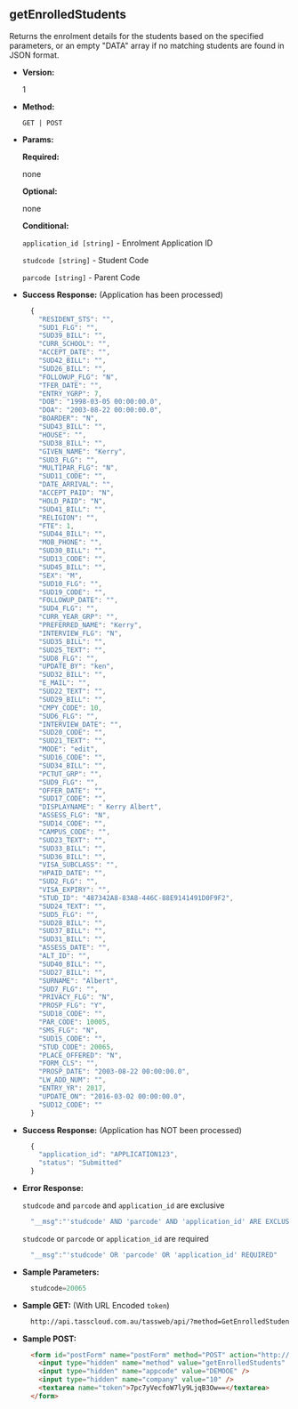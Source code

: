 **getEnrolledStudents**
----
  Returns the enrolment details for the students based on the specified parameters, or an empty "DATA" array if no matching students are found in JSON format.

* **Version:**

  1

* **Method:**

  `GET | POST`
  
*  **Params:**

   **Required:**
 
   none

   **Optional:**

   none

   **Conditional:**

   `application_id [string]` - Enrolment Application ID

   `studcode [string]` - Student Code

   `parcode [string]` - Parent Code

* **Success Response:** (Application has been processed)

    ```javascript
      {
        "RESIDENT_STS": "",
        "SUD1_FLG": "",
        "SUD39_BILL": "",
        "CURR_SCHOOL": "",
        "ACCEPT_DATE": "",
        "SUD42_BILL": "",
        "SUD26_BILL": "",
        "FOLLOWUP_FLG": "N",
        "TFER_DATE": "",
        "ENTRY_YGRP": 7,
        "DOB": "1998-03-05 00:00:00.0",
        "DOA": "2003-08-22 00:00:00.0",
        "BOARDER": "N",
        "SUD43_BILL": "",
        "HOUSE": "",
        "SUD38_BILL": "",
        "GIVEN_NAME": "Kerry",
        "SUD3_FLG": "",
        "MULTIPAR_FLG": "N",
        "SUD11_CODE": "",
        "DATE_ARRIVAL": "",
        "ACCEPT_PAID": "N",
        "HOLD_PAID": "N",
        "SUD41_BILL": "",
        "RELIGION": "",
        "FTE": 1,
        "SUD44_BILL": "",
        "MOB_PHONE": "",
        "SUD30_BILL": "",
        "SUD13_CODE": "",
        "SUD45_BILL": "",
        "SEX": "M",
        "SUD10_FLG": "",
        "SUD19_CODE": "",
        "FOLLOWUP_DATE": "",
        "SUD4_FLG": "",
        "CURR_YEAR_GRP": "",
        "PREFERRED_NAME": "Kerry",
        "INTERVIEW_FLG": "N",
        "SUD35_BILL": "",
        "SUD25_TEXT": "",
        "SUD8_FLG": "",
        "UPDATE_BY": "ken",
        "SUD32_BILL": "",
        "E_MAIL": "",
        "SUD22_TEXT": "",
        "SUD29_BILL": "",
        "CMPY_CODE": 10,
        "SUD6_FLG": "",
        "INTERVIEW_DATE": "",
        "SUD20_CODE": "",
        "SUD21_TEXT": "",
        "MODE": "edit",
        "SUD16_CODE": "",
        "SUD34_BILL": "",
        "PCTUT_GRP": "",
        "SUD9_FLG": "",
        "OFFER_DATE": "",
        "SUD17_CODE": "",
        "DISPLAYNAME": " Kerry Albert",
        "ASSESS_FLG": "N",
        "SUD14_CODE": "",
        "CAMPUS_CODE": "",
        "SUD23_TEXT": "",
        "SUD33_BILL": "",
        "SUD36_BILL": "",
        "VISA_SUBCLASS": "",
        "HPAID_DATE": "",
        "SUD2_FLG": "",
        "VISA_EXPIRY": "",
        "STUD_ID": "487342A8-83A8-446C-88E9141491D0F9F2",
        "SUD24_TEXT": "",
        "SUD5_FLG": "",
        "SUD28_BILL": "",
        "SUD37_BILL": "",
        "SUD31_BILL": "",
        "ASSESS_DATE": "",
        "ALT_ID": "",
        "SUD40_BILL": "",
        "SUD27_BILL": "",
        "SURNAME": "Albert",
        "SUD7_FLG": "",
        "PRIVACY_FLG": "N",
        "PROSP_FLG": "Y",
        "SUD18_CODE": "",
        "PAR_CODE": 10005,
        "SMS_FLG": "N",
        "SUD15_CODE": "",
        "STUD_CODE": 20065,
        "PLACE_OFFERED": "N",
        "FORM_CLS": "",
        "PROSP_DATE": "2003-08-22 00:00:00.0",
        "LW_ADD_NUM": "",
        "ENTRY_YR": 2017,
        "UPDATE_ON": "2016-03-02 00:00:00.0",
        "SUD12_CODE": ""
      }
    ```
* **Success Response:** (Application has NOT been processed)

    ```javascript
      {
        "application_id": "APPLICATION123",
        "status": "Submitted"
      }
    ```
    
* **Error Response:**

    `studcode` and `parcode` and `application_id` are exclusive
    ```javascript
      "__msg":"'studcode' AND 'parcode' AND 'application_id' ARE EXCLUSIVE"
    ```
    
    `studcode` or `parcode` or `application_id` are required
    ```javascript
      "__msg":"'studcode' OR 'parcode' OR 'application_id' REQUIRED"
    ```
    
* **Sample Parameters:**

  ```javascript
    studcode=20065
  ```

* **Sample GET:** (With URL Encoded `token`)

  ```HTML
    http://api.tasscloud.com.au/tassweb/api/?method=GetEnrolledStudents&appcode=DEMOOE&company=10&token=7pc7yVecfoW7ly9LjqB3Ow%3D%3D
  ```
  
* **Sample POST:**

  ```HTML
    <form id="postForm" name="postForm" method="POST" action="http://api.tasscloud.com.au/api/">
      <input type="hidden" name="method" value="getEnrolledStudents" />
      <input type="hidden" name="appcode" value="DEMOOE" />
      <input type="hidden" name="company" value="10" />
      <textarea name="token">7pc7yVecfoW7ly9LjqB3Ow==</textarea>
    </form>
  ```
